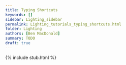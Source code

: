 ```yaml
---
title: Typing Shortcuts
keywords: []
sidebar: Lighting_sidebar
permalink: Lighting_tutorials_typing_shortcuts.html
folder: Lighting
authors: [Ben MacDonald]
summary: TODO
draft: true
---
```


{% include stub.html %}
